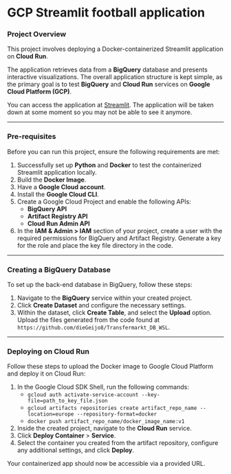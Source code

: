 # GCP Streamlit football application
### **Project Overview**  

This project involves deploying a Docker-containerized Streamlit application on **Cloud Run**.  

The application retrieves data from a **BigQuery** database and presents interactive visualizations. The overall application structure is kept simple, as the primary goal is to test **BigQuery** and **Cloud Run** services on **Google Cloud Platform (GCP)**.  

You can access the application at [Streamlit](https://gcpstreamlitfootball-711519321063.europe-southwest1.run.app/). The application will be taken down at some moment so you may not be able to see it anymore.

---

### **Pre-requisites**

Before you can run this project, ensure the following requirements are met:

1. Successfully set up **Python** and **Docker** to test the containerized Streamlit application locally.
2. Build the **Docker Image**.
3. Have a **Google Cloud account**.
4. Install the **Google Cloud CLI**.
5. Create a Google Cloud Project and enable the following APIs:
   - **BigQuery API**
   - **Artifact Registry API**
   - **Cloud Run Admin API**
6. In the **IAM & Admin > IAM** section of your project, create a user with the required permissions for BigQuery and Artifact Registry. 
Generate a key for the role and place the key file directory in the code.

---

### **Creating a BigQuery Database**
To set up the back-end database in BigQuery, follow these steps:

1. Navigate to the **BigQuery** service within your created project.
2. Click **Create Dataset** and configure the necessary settings.
3. Within the dataset, click **Create Table**, and select the **Upload** option. Upload the files generated from the code found at `https://github.com/dieGeijo8/Transfermarkt_DB_WSL`.

---

### **Deploying on Cloud Run**
Follow these steps to upload the Docker image to Google Cloud Platform and deploy it on Cloud Run:

1. In the Google Cloud SDK Shell, run the following commands:
   - `gcloud auth activate-service-account --key-file=path_to_key_file.json`
   - `gcloud artifacts repositories create artifact_repo_name --location=europe --repository-format=docker`
   - `docker push artifact_repo_name/docker_image_name:v1`
2. Inside the created project, navigate to the **Cloud Run** service.
3. Click **Deploy Container** > **Service**.
4. Select the container you created from the artifact repository, configure any additional settings, and click **Deploy**.

Your containerized app should now be accessible via a provided URL.
